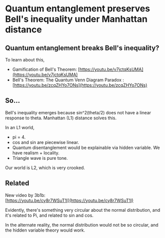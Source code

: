 # Quantum entanglement preserves Bell's inequality under Manhattan distance 

## Quantum entanglement breaks Bell's inequality?
To learn about this, 
- Gamification of Bell's Theorem: [https://youtu.be/v7jctqKsUMA](https://youtu.be/v7jctqKsUMA)  
- Bell's Theorem: The Quantum Venn Diagram Paradox
: [https://youtu.be/zcqZHYo7ONs](https://youtu.be/zcqZHYo7ONs)

## So...
Bell's inequality emerges because sin^2(theta/2) does not have a linear response to theta. Manhattan (L1) distance solves this. 

In an L1 world, 
- pi = 4. 
- cos and sin are piecewise linear. 
- Quantum disentanglement would be explainable via hidden variable. We have realism + locality. 
- Triangle wave is pure tone. 

Our world is L2, which is very crooked. 

## Related
New video by 3b1b:  
[https://youtu.be/cy8r7WSuT1I](https://youtu.be/cy8r7WSuT1I)  

Evidently, there's something very circular about the normal distribution, and it's related to Pi, and related to sin and cos.  

In the alternate reality, the normal distribution would not be so circular, and the hidden variable theory would work.  
